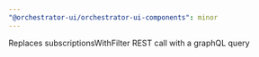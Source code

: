```yaml
---
"@orchestrator-ui/orchestrator-ui-components": minor
---
```


Replaces subscriptionsWithFilter REST call with a graphQL query
